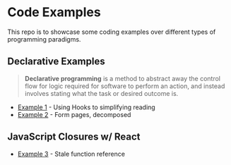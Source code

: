 # Code Examples

This repo is to showcase some coding examples over different types of programming paradigms.  

## Declarative Examples

> **Declarative programming** is a method to abstract away the control flow for logic required for software to perform an action, and instead involves stating what the task or desired outcome is.

- [Example 1](./example1/README.md) - Using Hooks to simplifying reading
- [Example 2](./example2/README.md) - Form pages, decomposed

## JavaScript Closures w/ React

- [Example 3](./example3/README.md) - Stale function reference

